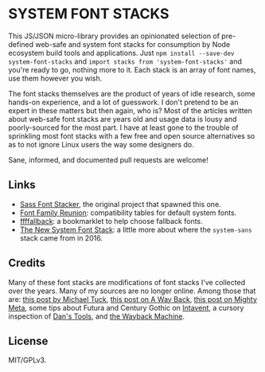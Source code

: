 # SYSTEM FONT STACKS

This JS/JSON micro-library provides an opinionated selection of pre-defined web-safe and system font stacks for consumption by Node ecosystem build tools and applications. Just `npm install --save-dev system-font-stacks` and `import stacks from 'system-font-stacks'` and you're ready to go, nothing more to it. Each stack is an array of font names, use them however you wish.

The font stacks themselves are the product of years of idle research, some hands-on experience, and a lot of guesswork. I don't pretend to be an expert in these matters but then again, who is? Most of the articles written about web-safe font stacks are years old and usage data is lousy and poorly-sourced for the most part. I have at least gone to the trouble of sprinkling most font stacks with a few free and open source alternatives so as to not ignore Linux users the way some designers do.

Sane, informed, and documented pull requests are welcome!



## Links

* [Sass Font Stacker](https://github.com/xsynaptic/sass-font-stacker), the original project that spawned this one.
* [Font Family Reunion](http://fontfamily.io/): compatibility tables for default system fonts.
* [ffffallback](http://ffffallback.com/): a bookmarklet to help choose fallback fonts.
* [The New System Font Stack](https://bitsofco.de/the-new-system-font-stack/): a little more about where the `system-sans` stack came from in 2016.



## Credits

Many of these font stacks are modifications of font stacks I've collected over the years. Many of my sources are no longer online. Among those that are: [this post by Michael Tuck](http://www.sitepoint.com/eight-definitive-font-stacks/), [this post on A Way Back](http://www.awayback.com/revised-font-stack/), [this post on Mighty Meta](http://www.mightymeta.co.uk/web-safe-fonts-cheat-sheet-v-3-with-font-face-fonts-and-os-breakdown/), some tips about Futura and Century Gothic on [Intavent](http://intavant.com/), a cursory inspection of [Dan's Tools](http://www.cssfontstack.com/), and [the Wayback Machine](https://webcache.googleusercontent.com/search?q=cache:http://www.visibone.com/font/FontResults.html&gws_rd=cr&ei=CazNVMvABsT38QWgjYD4CQ).



## License

MIT/GPLv3.
